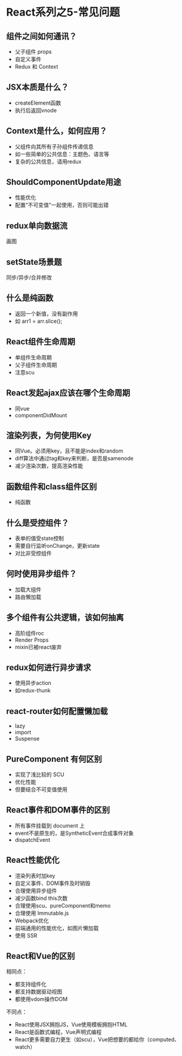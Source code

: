 # React系列之5-常见问题

## 组件之间如何通讯？
- 父子组件 props
- 自定义事件
- Redux 和 Context

## JSX本质是什么？
- createElement函数
- 执行后返回vnode

## Context是什么，如何应用？
- 父组件向其所有子孙组件传递信息
- 如一些简单的公共信息：主题色、语言等
- 复杂的公共信息，请用redux


## ShouldComponentUpdate用途
- 性能优化
- 配置“不可变值”一起使用，否则可能出错

## redux单向数据流
画图

## setState场景题
同步/异步/合并修改

## 什么是纯函数
- 返回一个新值，没有副作用
- 如 arr1 = arr.slice();

## React组件生命周期
- 单组件生命周期
- 父子组件生命周期
- 注意scu

## React发起ajax应该在哪个生命周期
- 同vue
- componentDidMount

## 渲染列表，为何使用Key
- 同Vue。必须用key，且不能是index和random
- diff算法中通过tag和key来判断，是否是samenode
- 减少渲染次数，提高渲染性能

## 函数组件和class组件区别
- 纯函数


## 什么是受控组件？
- 表单的值受state控制
- 需要自行监听onChange，更新state
- 对比非受控组件

## 何时使用异步组件？
- 加载大组件
- 路由懒加载

## 多个组件有公共逻辑，该如何抽离
- 高阶组件roc
- Render Props
- mixin已被react废弃

## redux如何进行异步请求
- 使用异步action
- 如redux-thunk

## react-router如何配置懒加载
- lazy
- import
- Suspense

## PureComponent 有何区别
- 实现了浅比较的 SCU
- 优化性能
- 但要结合不可变值使用

## React事件和DOM事件的区别
- 所有事件挂载到 document 上
- event不是原生的，是SyntheticEvent合成事件对象
- dispatchEvent

## React性能优化
- 渲染列表时加key
- 自定义事件、DOM事件及时销毁
- 合理使用异步组件
- 减少函数bind this次数
- 合理使用scu、pureComponent和memo
- 合理使用 Immutable.js
- Webpack优化
- 前端通用的性能优化，如图片懒加载
- 使用 SSR

## React和Vue的区别
相同点：
- 都支持组件化
- 都支持数据驱动视图
- 都使用vdom操作DOM

不同点：
- React使用JSX拥抱JS，Vue使用模板拥抱HTML
- React是函数式编程，Vue声明式编程
- React更多需要自力更生（如scu），Vue把想要的都给你（computed、watch）